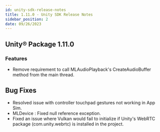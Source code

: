 ```yaml
---
id: unity-sdk-release-notes
title: 1.11.0 - Unity SDK Release Notes
sidebar_position: 2
date: 09/26/2023
---
```


## Unity® Package 1.11.0

### Features

- Remove requirement to call MLAudioPlayback's CreateAudioBuffer method from the main thread.

## Bug Fixes

- Resolved issue with controller touchpad gestures not working in App Sim.
- MLDevice : Fixed null reference exception.
- Fixed an issue where Vulkan would fail to initialize if Unity's WebRTC package (com.unity.webrtc) is installed in the project.